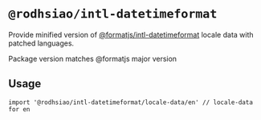 # `@rodhsiao/intl-datetimeformat`

Provide minified version of [@formatjs/intl-datetimeformat](https://formatjs.io/docs/polyfills/intl-datetimeformat/) locale data with patched languages.

Package version matches @formatjs major version

## Usage

```
import '@rodhsiao/intl-datetimeformat/locale-data/en' // locale-data for en
```
